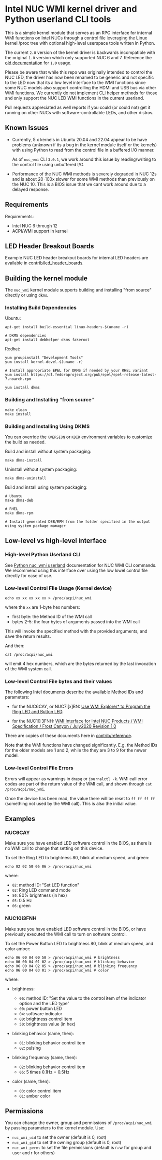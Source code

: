 # Intel NUC WMI kernel driver and Python userland CLI tools

This is a simple kernel module that serves as an RPC interface for internal WMI functions
on Intel NUCs through a control file leveraging the Linux kernel /proc tree with
optional high-level userspace tools written in Python.

The current `2.0` version of the kernel driver is backwards incompatible with the original `1.0`
version which only supported NUC 6 and 7. Reference the
[old documentation](https://github.com/milesp20/intel_nuc_led/tree/6a3850eadff554053ca7d95e830a624b28c53670)
for `1.0` usage.

Please be aware that while this repo was originally intended to control the NUC LED, the driver has
now been renamed to be generic and not specific to the LED now that its a low level interface to the WMI
functions since some NUC models also support controlling the HDMI and USB bus via other WMI functions. We
currently do not implement CLI helper methods for those and only support the NUC LED WMI functions in the
current userland.

Pull requests appreciated as well reports if you could (or could not) get it
running on other NUCs with software-controllable LEDs, and other distros.

## Known Issues

* Currently, 5.x kernels in Ubuntu 20.04 and 22.04 appear to be have problems (unknown if its a bug in the
  kernel module itself or the kernels) with using Python to read from the control file in a buffered I/O manner.

  As of `nuc_wmi` CLI `3.0.1`, we work around this issue by reading/writing to the control file using unbuffered
  I/O.
* Performance of the NUC WMI methods is severely degraded in NUC 12s and is about 20-100x slower for some WMI
  methods than previously on the NUC 10. This is a BIOS issue that we cant work around due to a delayed response.

## Requirements

Requirements:

* Intel NUC 6 through 12
* ACPI/WMI support in kernel

## LED Header Breakout Boards

Example NUC LED header breakout boards for internal LED headers are available in
[contrib/led_header_boards](contrib/led_header_boards).

## Building the kernel module

The `nuc_wmi` kernel module supports building and installing "from source" directly or using `dkms`.

### Installing Build Dependencies

Ubuntu:

```
apt-get install build-essential linux-headers-$(uname -r)

# DKMS dependencies
apt-get install debhelper dkms fakeroot
```

Redhat:

```
yum groupinstall "Development Tools"
yum install kernel-devel-$(uname -r)

# Install appropriate EPEL for DKMS if needed by your RHEL variant
yum install https://dl.fedoraproject.org/pub/epel/epel-release-latest-7.noarch.rpm

yum install dkms
```

### Building and Installing "from source"

```
make clean
make install
```

### Building and Installing Using DKMS

You can override the `KVERSION` or `KDIR` environment variables to customize the build as needed.

Build and install without system packaging:

```
make dkms-install
```

Uninstall without system packaging:

```
make dkms-uninstall
```

Build and install using system packaging:

```
# Ubuntu
make dkms-deb

# RHEL
make dkms-rpm

# Install generated DEB/RPM from the folder specified in the output using system package manager
```

## Low-level vs high-level interface

### High-level Python Userland CLI

See [Python nuc_wmi userland](contrib/nuc_wmi) documentation for NUC WMI CLI commands. We recommend using this interface over
using the low lowel control file directly for ease of use.

### Low-level Control File Usage (Kernel device)

```
echo xx xx xx xx xx > /proc/acpi/nuc_wmi
```
where the `xx` are 1-byte hex numbers:

* first byte: the Method ID of the WMI call
* bytes 2-5: the four bytes of arguments passed into the WMI call

This will invoke the specified method with the provided arguments,
and save the return results.

And then:

```
cat /proc/acpi/nuc_wmi
```
will emit 4 hex numbers, which are the bytes returned by the last
invocation of the WMI system call.

### Low-level Control File bytes and their values

The following Intel documents describe the available Method IDs and
parameters:

* for the NUC6CAY, or NUC7i[x]BN:
  [Use WMI Explorer* to Program the Ring LED and Button LED](https://www.intel.com/content/www/us/en/support/articles/000023426/intel-nuc/intel-nuc-kits.html).

* for the NUC10i3FNH:
  [WMI Interface for Intel NUC Products / WMI Specification / Frost Canyon / July2020 Revision 1.0](https://www.intel.com/content/dam/support/us/en/documents/intel-nuc/WMI-Spec-Intel-NUC-NUC10ixFNx.pdf)

There are copies of these documents here in [contrib/reference](contrib/reference/).

Note that the WMI functions have changed significantly. E.g. the Method IDs
for the older models are 1 and 2, while the they are 3 to 9 for the newer
model.

### Low-level Control File Errors

Errors will appear as warnings in `dmesg` or `journalctl -k`. WMI call
error codes are part of the return value of the WMI call, and shown
through `cat /proc/acpi/nuc_wmi`.

Once the device has been read, the value there will be reset to
`ff ff ff ff` (something not used by the WMI call). This is also the
initial value.

## Examples

### NUC6CAY

Make sure you have enabled LED software control in the BIOS, as there
is no WMI call to change that setting on this device.

To set the Ring LED to brightness 80, blink at medium speed, and green:

```
echo 02 02 50 05 06 > /proc/acpi/nuc_wmi
```

where:
* `02`: method ID: "Set LED function"
* `02`: Ring LED command mode
* `50`: 80% brightness (in hex)
* `05`: 0.5 Hz
* `06`: green

### NUC10i3FNH

Make sure you have enabled LED software control in the BIOS, or have
previously executed the WMI call to turn on software control.

To set the Power Button LED to brightness 80, blink at medium speed, and color amber:

```
echo 06 00 04 00 50 > /proc/acpi/nuc_wmi # brightness
echo 06 00 04 01 02 > /proc/acpi/nuc_wmi # blinking behavior
echo 06 00 04 02 05 > /proc/acpi/nuc_wmi # blinking frequency
echo 06 00 04 03 01 > /proc/acpi/nuc_wmi # color
```

where:

* brightness:

  * `06`: method ID: "Set the value to the control item of the indicator option and the LED type"
  * `00`: power button LED
  * `04`: software indicator
  * `00`: brightness control item
  * `50`: brightness value (in hex)

* blinking behavior (same, then):

  * `01`: blinking behavior control item
  * `02`: pulsing

* blinking frequency (same, then):

  * `02`: blinking behavior control item
  * `05`: 5 times 0.1Hz = 0.5Hz

* color (same, then):

  * `03`: color control item
  * `01`: amber color

## Permissions

You can change the owner, group and permissions of `/proc/acpi/nuc_wmi` by
passing parameters to the kernel module. Use:

* `nuc_wmi_uid` to set the owner (default is 0, root)
* `nuc_wmi_gid` to set the owning group (default is 0, root)
* `nuc_wmi_perms` to set the file permissions (default is r+w for
  group and user and r for others)
